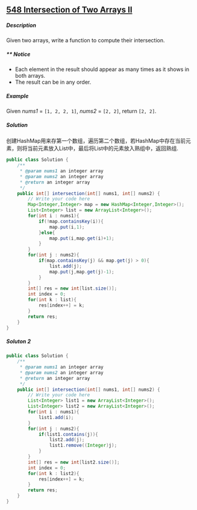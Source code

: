 ## [548 Intersection of Two Arrays II ](http://www.lintcode.com/en/problem/intersection-of-two-arrays-ii/)

##### Description

Given two arrays, write a function to compute their intersection.

##### ** Notice

- Each element in the result should appear as many times as it shows in both arrays.
- The result can be in any order. 

##### Example

Given *nums1* = `[1, 2, 2, 1]`, *nums2* = `[2, 2]`, return `[2, 2]`.

##### Solution

创建HashMap用来存第一个数组，遍历第二个数组，若HashMap中存在当前元素，则将当前元素放入List中，最后将List中的元素放入熟组中，返回熟组.

```java
public class Solution {
    /**
     * @param nums1 an integer array
     * @param nums2 an integer array
     * @return an integer array
     */
    public int[] intersection(int[] nums1, int[] nums2) {
        // Write your code here
        Map<Integer,Integer> map = new HashMap<Integer,Integer>();
        List<Integer> list = new ArrayList<Integer>();
        for(int i : nums1){
            if(!map.containsKey(i)){
                map.put(i,1);
            }else{
                map.put(i,map.get(i)+1);
            }
        }
        for(int j : nums2){
            if(map.containsKey(j) && map.get(j) > 0){
                list.add(j);
                map.put(j,map.get(j)-1);
            }
        }
        int[] res = new int[list.size()];
        int index = 0;
        for(int k : list){
            res[index++] = k;
        }
        return res;
    }
}
```



##### Soluton 2

```java
public class Solution {
    /**
     * @param nums1 an integer array
     * @param nums2 an integer array
     * @return an integer array
     */
    public int[] intersection(int[] nums1, int[] nums2) {
        // Write your code here
        List<Integer> list1 = new ArrayList<Integer>();
        List<Integer> list2 = new ArrayList<Integer>();
        for(int i : nums1){
            list1.add(i);
        }
        for(int j : nums2){
            if(list1.contains(j)){
                list2.add(j);
                list1.remove((Integer)j);
            }
        }
        int[] res = new int[list2.size()];
        int index = 0;
        for(int k : list2){
            res[index++] = k;
        }
        return res;
    }
}
```

